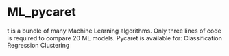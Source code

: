 # ML_pycaret
t is a bundle of many Machine Learning algorithms. Only three lines of code is required to compare 20 ML models. Pycaret is available for: Classification Regression Clustering
